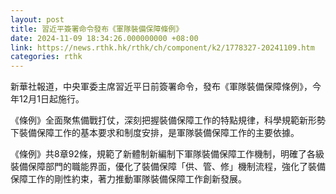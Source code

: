 ```yaml
---
layout: post
title: 習近平簽署命令發布《軍隊裝備保障條例》
date: 2024-11-09 18:34:26.000000000 +08:00
link: https://news.rthk.hk/rthk/ch/component/k2/1778327-20241109.htm
categories: rthk
---
```


新華社報道，中央軍委主席習近平日前簽署命令，發布《軍隊裝備保障條例》，今年12月1日起施行。

《條例》全面聚焦備戰打仗，深刻把握裝備保障工作的特點規律，科學規範新形勢下裝備保障工作的基本要求和制度安排，是軍隊裝備保障工作的主要依據。

《條例》共8章92條，規範了新體制新編制下軍隊裝備保障工作機制，明確了各級裝備保障部門的職能界面，優化了裝備保障「供、管、修」機制流程，強化了裝備保障工作的剛性約束，著力推動軍隊裝備保障工作創新發展。
